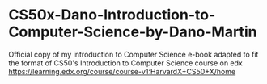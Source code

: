 # CS50x-Dano-Introduction-to-Computer-Science-by-Dano-Martin
Official copy of my introduction to Computer Science e-book adapted to fit the format of CS50's Introduction to Computer Science course on edx https://learning.edx.org/course/course-v1:HarvardX+CS50+X/home

